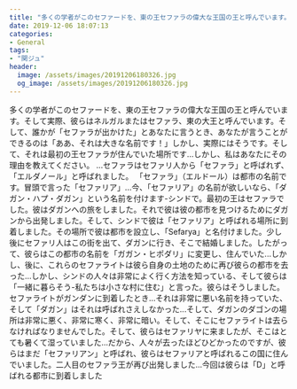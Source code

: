 ```yaml
---
title: "多くの学者がこのセファードを、東の王セファラの偉大な王国の王と呼んでいます。"
date: 2019-12-06 18:07:13
categories:
- General
tags:
- "関ジュ"
header:
  image: /assets/images/20191206180326.jpg
  og_image: /assets/images/20191206180326.jpg
---
```


多くの学者がこのセファードを、東の王セファラの偉大な王国の王と呼んでいます。そして実際、彼らはネルガルまたはセファラ、東の大王と呼んでいます。そして、誰かが「セファラが出かけた」とあなたに言うとき、あなたが言うことができるのは「ああ、それは大きな名前です！」しかし、実際にはそうです。そして、それは最初の王セファラが住んでいた場所です...しかし、私はあなたにその理由を教えてください。 ...セファラはセファリ人から「セファラ」と呼ばれず、「エルダノール」と呼ばれました。 「セファラ」（エルドール）は都市の名前です。冒頭で言った「セファリア」...今、「セファリア」の名前が欲しいなら、「ダガン・ハプ・ダガン」という名前を付けます-シンドで。最初の王はセファラでした。彼はダガンへの旅をしました。それで彼は彼の都市を見つけるためにダガンから出発しました。そして、シンドで彼は「セファリア」と呼ばれる場所に到着しました。その場所で彼は都市を設立し、「Sefarya」と名付けました。少し後にセファリ人はこの街を出て、ダガンに行き、そこで結婚しました。したがって、彼らはこの都市の名前を「ガガン・ヒポダリ」に変更し、住んでいた...しかし、後に、これらのセファライトは彼ら自身の土地のために再び彼らの都市を去った...しかし、シンドの人々は非常によく行く方法を知っている、そして彼らは「一緒に暮らそう-私たちは小さな村に住む」と言った。彼らはそうしました。セファライトがガンダンに到着したとき...それは非常に悪い名前を持っていた、そして「ダガン」はそれは呼ばれさえしなかった...そして、ダガンのダゴンの場所は非常に悪く、非常に寒く、非常に暗い。そして、そこにセファライトは去らなければなりませんでした。そして、彼らはセファリヤに来ましたが、そこはとても暑くて湿っていました...だから、人々が去ったほどひどかったのですが、彼らはまだ「セファリアン」と呼ばれ、彼らはセファリアと呼ばれるこの国に住んでいました。二人目のセファラ王が再び出発しました...今回は彼らは「D」と呼ばれる都市に到着しました
